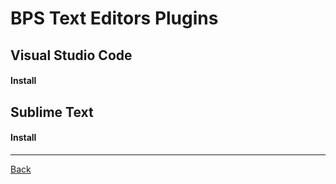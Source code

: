# BPS Text Editors Plugins


## Visual Studio Code

#### Install


## Sublime Text

#### Install


---

[Back](index.md)
